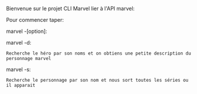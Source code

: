 Bienvenue sur le projet CLI Marvel lier à l'API marvel:


Pour commencer taper:

marvel -[option]:

marvel -d:

    Recherche le héro par son noms et on obtiens une petite description du personnage marvel

marvel -s:

    Recherche le personnage par son nom et nous sort toutes les séries ou il apparait